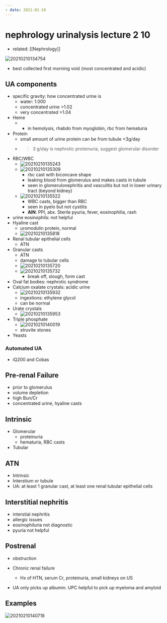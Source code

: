 ```yaml
---
- date: 2021-02-10
---
```


# nephrology urinalysis lecture 2 10

- related: [[Nephrology]]

![20210210134754](https://photos.thisispiggy.com/file/wikiFiles/20210210134754.png)

- best collected first morning void (most concentrated and acidic)

## UA components

- specific gravity: how concentrated urine is
	- water: 1.000
	- concentrated urine >1.02
	- very concentrated >1.04
- Heme
	- - in hemolysis, rhabdo from myoglobin, rbc from hematuria
- Protein
	- small amount of urine protein can be from tubule <3g/day
	- > 3 g/day is nephrotic proteinuria, suggest glomerular disorder
- RBC/WBC
	- ![20210210135243](https://photos.thisispiggy.com/file/wikiFiles/20210210135243.png)
	- ![20210210135309](https://photos.thisispiggy.com/file/wikiFiles/20210210135309.png)
		- rbc cast with biconcave shape
		- leaking blood from glomerulus and makes casts in tubule
		- seen in glomerulonephritis and vasculitis but not in lower urinary tract (beyond kidney)
	- ![20210210135522](https://photos.thisispiggy.com/file/wikiFiles/20210210135522.png)
		- WBC casts, bigger than RBC
		- seen in pyelo but not cystitis
		- **AIN**: PPI, abx. Sterile pyuria, fever, eosinophilia, rash
- urine eosinophils: not helpful
- Hyaline cast
	- uromodulin protein, normal
	- ![20210210135818](https://photos.thisispiggy.com/file/wikiFiles/20210210135818.png)
- Renal tubular epithelial cells
	- ATN
- Granular casts
	- ATN
	- damage to tubular cells
	- ![20210210135720](https://photos.thisispiggy.com/file/wikiFiles/20210210135720.png)
	- ![20210210135732](https://photos.thisispiggy.com/file/wikiFiles/20210210135732.png)
		- break off, slough, form cast
- Oval fat bodies: nephrotic syndrome
- Calcium oxalate crystals: acidic urine
	- ![20210210135932](https://photos.thisispiggy.com/file/wikiFiles/20210210135932.png)
	- ingestions: ethylene glycol
	- can be normal
- Urate crystals
	- ![20210210135953](https://photos.thisispiggy.com/file/wikiFiles/20210210135953.png)
- Triple phosphate
	- ![20210210140019](https://photos.thisispiggy.com/file/wikiFiles/20210210140019.png)
	- struvite stones
- Yeasts

### Automated UA

- iQ200 and Cobas

## Pre-renal Failure

- prior to glomerulus
- volume depletion
- high Bun/Cr
- concentrated urine, hyaline casts

## Intrinsic

- Glomerular
	- proteinuria
	- hematuria, RBC casts
- Tubular

## ATN

- Intrinsic
- Interstium or tubule
- UA: at least 1 granular cast, at least one renal tubular epithelial cells

## Interstitial nephritis

- interstial nephritis
- allergic issues
- eosinophiluria not diagnostic
- pyuria not helpful

## Postrenal

- obstruction

- Chronic renal failure
	- Hx of HTN, serum Cr, proteinuria, small kidneys on US

- UA only picks up albumin. UPC helpful to pick up myeloma and amyloid

## Examples

![20210210140718](https://photos.thisispiggy.com/file/wikiFiles/20210210140718.png)
